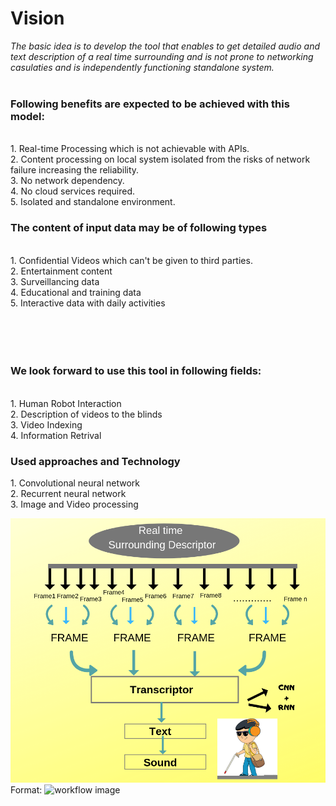 # Vision<br>
  _The basic idea is to develop the tool that enables to get detailed audio and text description of a real time surrounding and is not prone to networking casulaties and is independently functioning standalone system._ 
    </br></br>
<h3> 
    Following benefits are expected to be achieved with this model:</h3></br>
    1. Real-time Processing which is not achievable with APIs.</br>
    2. Content processing on local system isolated from the risks of network failure increasing the reliability.</br>
    3. No network dependency.</br>
    4. No cloud services required.</br>
    5. Isolated and standalone environment.
</br>
<h3> The content of input data may be of following types</h3></br>
    1. Confidential Videos which can't be given to third parties.</br>
    2. Entertainment content </br>
    3. Surveillancing data </br>
    4. Educational and training data </br>
    5. Interactive data with daily activities</br>
 <br></br>
 <br></br>
 
 <h3> We look forward to use this tool in following fields:</h3></br>
    1. Human Robot Interaction</br>
    2. Description of videos to the blinds</br>
    3. Video Indexing</br>
    4. Information Retrival</br>
 <h3>Used approaches and Technology</h3>
      1. Convolutional neural network</br>
      2. Recurrent neural network </br>
      3. Image and Video processing </br>
      
![workflow](workflow.png)
Format: ![workflow image](https://drive.google.com/open?id=1uqc_gkZGrbi_n1NFeqs6q2pFa9p9fsOl)

      


